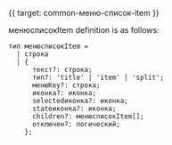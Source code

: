 {{ target: common-меню-список-item }}

менюсписокItem definition is as follows:

```
тип менюсписокItem =
  | строка
  | {
      текст?: строка;
      тип?: 'title' | 'item' | 'split';
      менюKey?: строка;
      иконка?: иконка;
      selectedиконка?: иконка;
      stateиконка?: иконка;
      children?: менюсписокItem[];
      отключен?: логический;
    };
```
